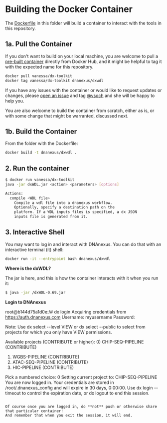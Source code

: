 # Building the Docker Container

The [Dockerfile](Dockerfile) in this folder will build a container to interact
with the tools in this repository.

## 1a. Pull the Container
If you don't want to build on your local machine, you are welcome to pull a [pre-built
container](https://hub.docker.com/r/vanessa/dx-toolkit/) directly from Docker Hub, and it 
 might be helpful to tag it with the expected name for this repository.

```bash
docker pull vanessa/dx-toolkit
docker tag vanessa/dx-toolkit dnanexus/dxwdl
```
If you have any issues with the container or would like to request updates or changes,
please [open an issue](https://www.github.com/dnanexus/dxWDL/issues) and tag [@vsoch](https://www.github.com/vsoch) and she will be
happy to help you.

You are also welcome to build the container from scratch, either as is, or with some change that might
be warranted, discussed next.

## 1b. Build the Container
From the folder with the Dockerfile:

```bash
docker build -t dnanexus/dxwdl .
```

## 2. Run the container

```bash
$ docker run vanessa/dx-toolkit
java -jar dxWDL.jar <action> <parameters> [options]

Actions:
  compile <WDL file>
    Compile a wdl file into a dnanexus workflow.
    Optionally, specify a destination path on the
    platform. If a WDL inputs files is specified, a dx JSON
    inputs file is generated from it.

```

## 3. Interactive Shell

You may want to log in and interact with DNAnexus. You can do that with an interactive
terminal (it) shell:

```bash
docker run -it --entrypoint bash dnanexus/dxwdl
```

**Where is the dxWDL?**

The jar is here, and this is how the container interacts with it when you run it:

```bash
$ java -jar /dxWDL-0.69.jar
```

**Login to DNAnexus**

root@b144d75a1d0e:/# dx login
Acquiring credentials from https://auth.dnanexus.com
Username: myusername
Password: 

Note: Use dx select --level VIEW or dx select --public to select from projects for
which you only have VIEW permissions.

Available projects (CONTRIBUTE or higher):
0) CHIP-SEQ-PIPELINE (CONTRIBUTE)
1) WGBS-PIPELINE (CONTRIBUTE)
2) ATAC-SEQ-PIPELINE (CONTRIBUTE)
3) HIC-PIPELINE (CONTRIBUTE)

Pick a numbered choice: 0
Setting current project to: CHIP-SEQ-PIPELINE
You are now logged in. Your credentials are stored in /root/.dnanexus_config and will expire in 30
days, 0:00:00. Use dx login --timeout to control the expiration date, or dx logout
to end this session.
```

Of course once you are logged in, do **not** push or otherwise share that particular container!
And remember that when you exit the session, it will end.
